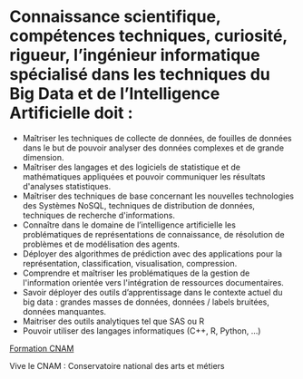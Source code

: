 # Connaissance scientifique, compétences techniques, curiosité, rigueur, l’ingénieur informatique spécialisé dans les techniques du Big Data et de l’Intelligence Artificielle doit :
>
 - Maîtriser les techniques de collecte de données, de fouilles de données dans le but de pouvoir analyser des données complexes et de grande dimension.
 -  Maîtriser des langages et des logiciels de statistique et de mathématiques appliquées et pouvoir communiquer les résultats d'analyses statistiques.
 - Maîtriser des techniques de base concernant les nouvelles technologies des Systèmes NoSQL, techniques de distribution de données, techniques de recherche d'informations.
 - Connaître dans le domaine de l’intelligence artificielle les problématiques de représentations de connaissance, de résolution de problèmes et de modélisation des agents.
 - Déployer des algorithmes de prédiction avec des applications pour la représentation, classification, visualisation, compression.
 - Comprendre et maîtriser les problématiques de la gestion de l'information orientée vers l'intégration de ressources documentaires.
 - Savoir déployer des outils d’apprentissage dans le contexte actuel du big data : grandes masses de données, données / labels bruitées, données manquantes.
 - Maitriser des outils analytiques tel que SAS ou R
 - Pouvoir utiliser des langages informatiques (C++, R, Python, ...)

[Formation CNAM](https://formation.cnam.fr/rechercher-par-discipline/diplome-d-ingenieur-specialite-informatique-big-data-et-intelligence-artificielle-974808.kjsp?RF=newcat_themes)

Vive le CNAM : Conservatoire national des arts et métiers

